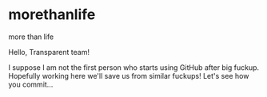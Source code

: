 # morethanlife
more than life

Hello, Transparent team!

I suppose I am not the first person who starts using GitHub after big fuckup.
Hopefully working here we'll save us from similar fuckups!
Let's see how you commit...
